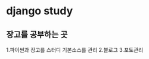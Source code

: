 django study 
================

장고를 공부하는 곳
-----------------

1.파이썬과 장고를 스터디 기본소스를 관리
2.블로그
3.포토관리


